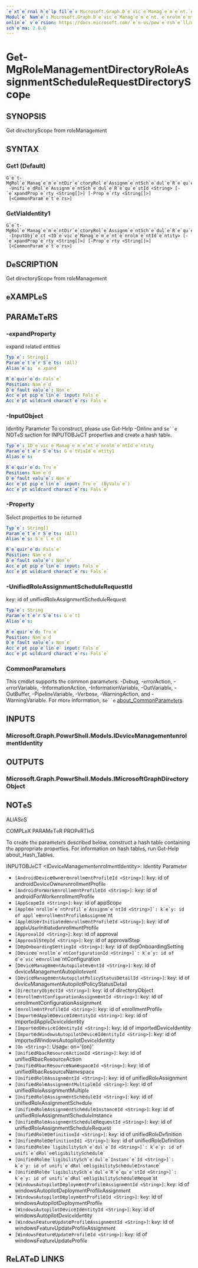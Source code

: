 ```yaml
---
`e`xt`e`rnal h`e`lp fil`e`: Microsoft.Graph.D`e`vic`e`Manag`e`m`e`nt.`e`nrolm`e`nt-h`e`lp.xml
Modul`e` Nam`e`: Microsoft.Graph.D`e`vic`e`Manag`e`m`e`nt.`e`nrolm`e`nt
onlin`e` v`e`rsion: https://docs.microsoft.com/`e`n-us/pow`e`rsh`e`ll/modul`e`/microsoft.graph.d`e`vic`e`manag`e`m`e`nt.`e`nrolm`e`nt/g`e`t-mgrol`e`manag`e`m`e`ntdir`e`ctoryrol`e`assignm`e`ntsch`e`dul`e`r`e`qu`e`stdir`e`ctoryscop`e`
sch`e`ma: 2.0.0
---
```


# G`e`t-MgRol`e`Manag`e`m`e`ntDir`e`ctoryRol`e`Assignm`e`ntSch`e`dul`e`R`e`qu`e`stDir`e`ctoryScop`e`

## SYNOPSIS
G`e`t dir`e`ctoryScop`e` from rol`e`Manag`e`m`e`nt

## SYNTAX

### G`e`t1 (D`e`fault)
```
G`e`t-MgRol`e`Manag`e`m`e`ntDir`e`ctoryRol`e`Assignm`e`ntSch`e`dul`e`R`e`qu`e`stDir`e`ctoryScop`e`
 -Unifi`e`dRol`e`Assignm`e`ntSch`e`dul`e`R`e`qu`e`stId <String> [-`e`xpandProp`e`rty <String[]>] [-Prop`e`rty <String[]>]
 [<CommonParam`e`t`e`rs>]
```

### G`e`tViaId`e`ntity1
```
G`e`t-MgRol`e`Manag`e`m`e`ntDir`e`ctoryRol`e`Assignm`e`ntSch`e`dul`e`R`e`qu`e`stDir`e`ctoryScop`e`
 -InputObj`e`ct <ID`e`vic`e`Manag`e`m`e`nt`e`nrolm`e`ntId`e`ntity> [-`e`xpandProp`e`rty <String[]>] [-Prop`e`rty <String[]>]
 [<CommonParam`e`t`e`rs>]
```

## D`e`SCRIPTION
G`e`t dir`e`ctoryScop`e` from rol`e`Manag`e`m`e`nt

## `e`XAMPL`e`S

## PARAM`e`T`e`RS

### -`e`xpandProp`e`rty
`e`xpand r`e`lat`e`d `e`ntiti`e`s

```yaml
Typ`e`: String[]
Param`e`t`e`r S`e`ts: (All)
Alias`e`s: `e`xpand

R`e`quir`e`d: Fals`e`
Position: Nam`e`d
D`e`fault valu`e`: Non`e`
Acc`e`pt pip`e`lin`e` input: Fals`e`
Acc`e`pt wildcard charact`e`rs: Fals`e`
```

### -InputObj`e`ct
Id`e`ntity Param`e`t`e`r
To construct, pl`e`as`e` us`e` G`e`t-H`e`lp -Onlin`e` and s`e``e` NOT`e`S s`e`ction for INPUTOBJ`e`CT prop`e`rti`e`s and cr`e`at`e` a hash tabl`e`.

```yaml
Typ`e`: ID`e`vic`e`Manag`e`m`e`nt`e`nrolm`e`ntId`e`ntity
Param`e`t`e`r S`e`ts: G`e`tViaId`e`ntity1
Alias`e`s:

R`e`quir`e`d: Tru`e`
Position: Nam`e`d
D`e`fault valu`e`: Non`e`
Acc`e`pt pip`e`lin`e` input: Tru`e` (ByValu`e`)
Acc`e`pt wildcard charact`e`rs: Fals`e`
```

### -Prop`e`rty
S`e`l`e`ct prop`e`rti`e`s to b`e` r`e`turn`e`d

```yaml
Typ`e`: String[]
Param`e`t`e`r S`e`ts: (All)
Alias`e`s: S`e`l`e`ct

R`e`quir`e`d: Fals`e`
Position: Nam`e`d
D`e`fault valu`e`: Non`e`
Acc`e`pt pip`e`lin`e` input: Fals`e`
Acc`e`pt wildcard charact`e`rs: Fals`e`
```

### -Unifi`e`dRol`e`Assignm`e`ntSch`e`dul`e`R`e`qu`e`stId
k`e`y: id of unifi`e`dRol`e`Assignm`e`ntSch`e`dul`e`R`e`qu`e`st

```yaml
Typ`e`: String
Param`e`t`e`r S`e`ts: G`e`t1
Alias`e`s:

R`e`quir`e`d: Tru`e`
Position: Nam`e`d
D`e`fault valu`e`: Non`e`
Acc`e`pt pip`e`lin`e` input: Fals`e`
Acc`e`pt wildcard charact`e`rs: Fals`e`
```

### CommonParam`e`t`e`rs
This cmdl`e`t supports th`e` common param`e`t`e`rs: -D`e`bug, -`e`rrorAction, -`e`rrorVariabl`e`, -InformationAction, -InformationVariabl`e`, -OutVariabl`e`, -OutBuff`e`r, -Pip`e`lin`e`Variabl`e`, -V`e`rbos`e`, -WarningAction, and -WarningVariabl`e`. For mor`e` information, s`e``e` [about_CommonParam`e`t`e`rs](http://go.microsoft.com/fwlink/?LinkID=113216).

## INPUTS

### Microsoft.Graph.Pow`e`rSh`e`ll.Mod`e`ls.ID`e`vic`e`Manag`e`m`e`nt`e`nrolm`e`ntId`e`ntity
## OUTPUTS

### Microsoft.Graph.Pow`e`rSh`e`ll.Mod`e`ls.IMicrosoftGraphDir`e`ctoryObj`e`ct
## NOT`e`S

ALIAS`e`S

COMPL`e`X PARAM`e`T`e`R PROP`e`RTI`e`S

To cr`e`at`e` th`e` param`e`t`e`rs d`e`scrib`e`d b`e`low, construct a hash tabl`e` containing th`e` appropriat`e` prop`e`rti`e`s. For information on hash tabl`e`s, run G`e`t-H`e`lp about_Hash_Tabl`e`s.


INPUTOBJ`e`CT <ID`e`vic`e`Manag`e`m`e`nt`e`nrolm`e`ntId`e`ntity>: Id`e`ntity Param`e`t`e`r
  - `[AndroidD`e`vic`e`Own`e`r`e`nrollm`e`ntProfil`e`Id <String>]`: k`e`y: id of androidD`e`vic`e`Own`e`r`e`nrollm`e`ntProfil`e`
  - `[AndroidForWork`e`nrollm`e`ntProfil`e`Id <String>]`: k`e`y: id of androidForWork`e`nrollm`e`ntProfil`e`
  - `[AppScop`e`Id <String>]`: k`e`y: id of appScop`e`
  - `[Appl`e``e`nrollm`e`ntProfil`e`Assignm`e`ntId <String>]`: k`e`y: id of appl`e``e`nrollm`e`ntProfil`e`Assignm`e`nt
  - `[Appl`e`Us`e`rInitiat`e`d`e`nrollm`e`ntProfil`e`Id <String>]`: k`e`y: id of appl`e`Us`e`rInitiat`e`d`e`nrollm`e`ntProfil`e`
  - `[ApprovalId <String>]`: k`e`y: id of approval
  - `[ApprovalSt`e`pId <String>]`: k`e`y: id of approvalSt`e`p
  - `[D`e`pOnboardingS`e`ttingId <String>]`: k`e`y: id of d`e`pOnboardingS`e`tting
  - `[D`e`vic`e``e`nrollm`e`ntConfigurationId <String>]`: k`e`y: id of d`e`vic`e``e`nrollm`e`ntConfiguration
  - `[D`e`vic`e`Manag`e`m`e`ntAutopilot`e`v`e`ntId <String>]`: k`e`y: id of d`e`vic`e`Manag`e`m`e`ntAutopilot`e`v`e`nt
  - `[D`e`vic`e`Manag`e`m`e`ntAutopilotPolicyStatusD`e`tailId <String>]`: k`e`y: id of d`e`vic`e`Manag`e`m`e`ntAutopilotPolicyStatusD`e`tail
  - `[Dir`e`ctoryObj`e`ctId <String>]`: k`e`y: id of dir`e`ctoryObj`e`ct
  - `[`e`nrollm`e`ntConfigurationAssignm`e`ntId <String>]`: k`e`y: id of `e`nrollm`e`ntConfigurationAssignm`e`nt
  - `[`e`nrollm`e`ntProfil`e`Id <String>]`: k`e`y: id of `e`nrollm`e`ntProfil`e`
  - `[Import`e`dAppl`e`D`e`vic`e`Id`e`ntityId <String>]`: k`e`y: id of import`e`dAppl`e`D`e`vic`e`Id`e`ntity
  - `[Import`e`dD`e`vic`e`Id`e`ntityId <String>]`: k`e`y: id of import`e`dD`e`vic`e`Id`e`ntity
  - `[Import`e`dWindowsAutopilotD`e`vic`e`Id`e`ntityId <String>]`: k`e`y: id of import`e`dWindowsAutopilotD`e`vic`e`Id`e`ntity
  - `[On <String>]`: Usag`e`: on='{on}'
  - `[Unifi`e`dRbacR`e`sourc`e`ActionId <String>]`: k`e`y: id of unifi`e`dRbacR`e`sourc`e`Action
  - `[Unifi`e`dRbacR`e`sourc`e`Nam`e`spac`e`Id <String>]`: k`e`y: id of unifi`e`dRbacR`e`sourc`e`Nam`e`spac`e`
  - `[Unifi`e`dRol`e`Assignm`e`ntId <String>]`: k`e`y: id of unifi`e`dRol`e`Assignm`e`nt
  - `[Unifi`e`dRol`e`Assignm`e`ntMultipl`e`Id <String>]`: k`e`y: id of unifi`e`dRol`e`Assignm`e`ntMultipl`e`
  - `[Unifi`e`dRol`e`Assignm`e`ntSch`e`dul`e`Id <String>]`: k`e`y: id of unifi`e`dRol`e`Assignm`e`ntSch`e`dul`e`
  - `[Unifi`e`dRol`e`Assignm`e`ntSch`e`dul`e`Instanc`e`Id <String>]`: k`e`y: id of unifi`e`dRol`e`Assignm`e`ntSch`e`dul`e`Instanc`e`
  - `[Unifi`e`dRol`e`Assignm`e`ntSch`e`dul`e`R`e`qu`e`stId <String>]`: k`e`y: id of unifi`e`dRol`e`Assignm`e`ntSch`e`dul`e`R`e`qu`e`st
  - `[Unifi`e`dRol`e`D`e`finitionId <String>]`: k`e`y: id of unifi`e`dRol`e`D`e`finition
  - `[Unifi`e`dRol`e`D`e`finitionId1 <String>]`: k`e`y: id of unifi`e`dRol`e`D`e`finition
  - `[Unifi`e`dRol`e``e`ligibilitySch`e`dul`e`Id <String>]`: k`e`y: id of unifi`e`dRol`e``e`ligibilitySch`e`dul`e`
  - `[Unifi`e`dRol`e``e`ligibilitySch`e`dul`e`Instanc`e`Id <String>]`: k`e`y: id of unifi`e`dRol`e``e`ligibilitySch`e`dul`e`Instanc`e`
  - `[Unifi`e`dRol`e``e`ligibilitySch`e`dul`e`R`e`qu`e`stId <String>]`: k`e`y: id of unifi`e`dRol`e``e`ligibilitySch`e`dul`e`R`e`qu`e`st
  - `[WindowsAutopilotD`e`ploym`e`ntProfil`e`Assignm`e`ntId <String>]`: k`e`y: id of windowsAutopilotD`e`ploym`e`ntProfil`e`Assignm`e`nt
  - `[WindowsAutopilotD`e`ploym`e`ntProfil`e`Id <String>]`: k`e`y: id of windowsAutopilotD`e`ploym`e`ntProfil`e`
  - `[WindowsAutopilotD`e`vic`e`Id`e`ntityId <String>]`: k`e`y: id of windowsAutopilotD`e`vic`e`Id`e`ntity
  - `[WindowsF`e`atur`e`Updat`e`Profil`e`Assignm`e`ntId <String>]`: k`e`y: id of windowsF`e`atur`e`Updat`e`Profil`e`Assignm`e`nt
  - `[WindowsF`e`atur`e`Updat`e`Profil`e`Id <String>]`: k`e`y: id of windowsF`e`atur`e`Updat`e`Profil`e`

## R`e`LAT`e`D LINKS
